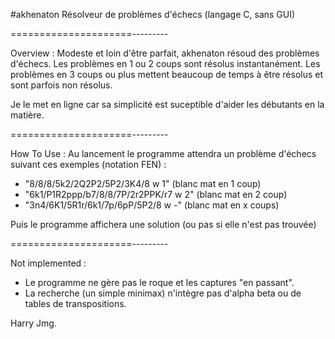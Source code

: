 #akhenaton
Résolveur de problèmes d'échecs (langage C, sans GUI)

=====================---------

Overview :
Modeste et loin d'être parfait, akhenaton résoud des problèmes d'échecs.
Les problèmes en 1 ou 2 coups sont résolus instantanément.
Les problèmes en 3 coups ou plus mettent beaucoup de temps à être résolus et sont parfois non résolus.

Je le met en ligne car sa simplicité est suceptible d'aider les débutants en la matière.

=====================---------

How To Use :
Au lancement le programme attendra un problème d'échecs suivant ces exemples (notation FEN) :
- "8/8/8/5k2/2Q2P2/5P2/3K4/8 w 1" (blanc mat en 1 coup)
- "6k1/P1R2ppp/b7/8/8/7P/2r2PPK/r7 w 2" (blanc mat en 2 coup)
- "3n4/6K1/5R1r/6k1/7p/6pP/5P2/8 w -" (blanc mat en x coups)

Puis le programme affichera une solution (ou pas si elle n'est pas trouvée)

=====================---------

Not implemented :
- Le programme ne gère pas le roque et les captures "en passant".
- La recherche (un simple minimax) n'intègre pas d'alpha beta ou de tables de transpositions.

Harry Jmg.

